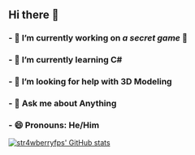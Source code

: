 ## Hi there 👋

### - 🔭 I’m currently working on ***a secret game*** 🤫
### - 🌱 I’m currently learning **C#**
### - 🤔 I’m looking for help with **3D Modeling**
### - 💬 Ask me about **Anything**
### - 😄 Pronouns: **He/Him**

[![str4wberryfps' GitHub stats](https://github-readme-stats.vercel.app/api?username=str4wberryfps&show_icons=true&theme=gotham )](https://github.com/anuraghazra/github-readme-stats)
